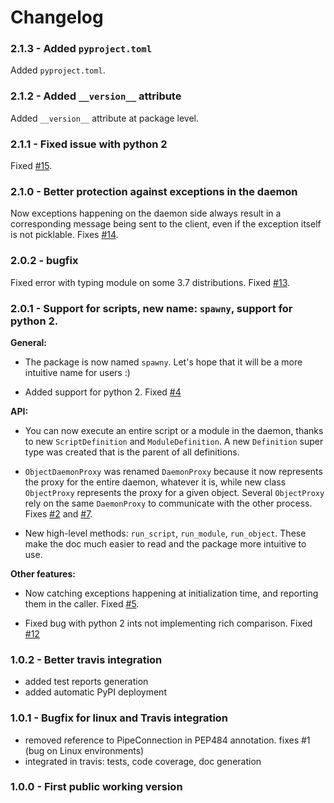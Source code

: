 # Changelog

### 2.1.3 - Added `pyproject.toml`

Added `pyproject.toml`.

### 2.1.2 - Added `__version__` attribute

Added `__version__` attribute at package level.

### 2.1.1 - Fixed issue with python 2

Fixed [#15](https://github.com/smarie/python-spawny/issues/15).

### 2.1.0 - Better protection against exceptions in the daemon

Now exceptions happening on the daemon side always result in a corresponding message being sent to the client, even if the exception itself is not picklable. Fixes [#14](https://github.com/smarie/python-spawny/issues/14).

### 2.0.2 - bugfix

Fixed error with typing module on some 3.7 distributions. Fixed [#13](https://github.com/smarie/python-spawny/issues/13).

### 2.0.1 - Support for scripts, new name: `spawny`, support for python 2.

**General:**

 - The package is now named `spawny`. Let's hope that it will be a more intuitive name for users :)

 - Added support for python 2. Fixed [#4](https://github.com/smarie/python-spawny/issues/4)

**API:**

 - You can now execute an entire script or a module in the daemon, thanks to new `ScriptDefinition` and `ModuleDefinition`. A new `Definition` super type was created that is the parent of all definitions. 
 
 - `ObjectDaemonProxy` was renamed `DaemonProxy` because it now represents the proxy for the entire daemon, whatever it is, while new class `ObjectProxy` represents the proxy for a given object. Several `ObjectProxy` rely on the same `DaemonProxy` to communicate with the other process. Fixes [#2](https://github.com/smarie/python-spawny/issues/2) and [#7](https://github.com/smarie/python-spawny/issues/7). 

 - New high-level methods: `run_script`, `run_module`, `run_object`. These make the doc much easier to read and the package more intuitive to use.

**Other features:**

 - Now catching exceptions happening at initialization time, and reporting them in the caller. Fixed [#5](https://github.com/smarie/python-spawny/issues/5).

 - Fixed bug with python 2 ints not implementing rich comparison. Fixed [#12](https://github.com/smarie/python-spawny/issues/12)

### 1.0.2 - Better travis integration

 * added test reports generation
 * added automatic PyPI deployment

### 1.0.1 - Bugfix for linux and Travis integration

 * removed reference to PipeConnection in PEP484 annotation. fixes #1 (bug on Linux environments)
 * integrated in travis: tests, code coverage, doc generation

### 1.0.0 - First public working version
